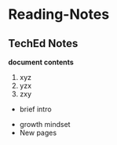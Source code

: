 # Reading-Notes
## TechEd Notes
**document contents**

1. xyz
2. yzx
3. zxy

- brief intro
+ growth mindset
+ New pages
